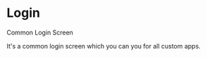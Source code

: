 Login
=====

Common Login Screen

It's a common login screen which you can you for all custom apps.
